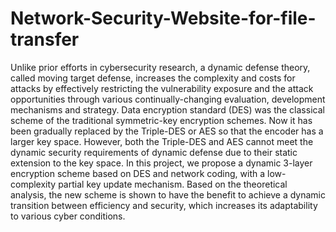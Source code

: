 # Network-Security-Website-for-file-transfer
Unlike prior efforts in cybersecurity research, a dynamic defense theory, called moving  target defense, increases the complexity and costs for attacks by effectively restricting the
vulnerability exposure and the attack opportunities through various continually-changing evaluation, development mechanisms and strategy. Data encryption standard (DES) was the
classical scheme of the traditional symmetric-key encryption schemes. Now it has been gradually replaced by the Triple-DES or AES so that the encoder has a larger key space.
However, both the Triple-DES and AES cannot meet the dynamic security requirements of dynamic defense due to their static extension to the key space. In this project, we propose a dynamic 3-layer encryption scheme based on DES and network coding, with a low-
complexity partial key update mechanism. Based on the theoretical analysis, the new scheme is shown to have the benefit to achieve a dynamic transition between efficiency and security,
which increases its adaptability to various cyber conditions.
